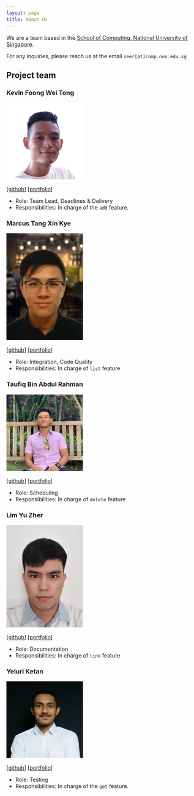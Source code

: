 ```yaml
---
layout: page
title: About Us
---
```


We are a team based in the [School of Computing, National University of Singapore](https://www.comp.nus.edu.sg).

For any inquiries, please reach us at the email `seer[at]comp.nus.edu.sg`

## Project team

### Kevin Foong Wei Tong

<img src="images/kevin9foong.png" width="200px">

[[github](https://github.com/kevin9foong)]
[[portfolio](team/kevin9foong.md)]

* Role: Team Lead, Deadlines & Delivery
* Responsibilities: In charge of the `add` feature.

### Marcus Tang Xin Kye

<img src="images/marcustxk.png" width="200px">

[[github](https://github.com/marcustxk)]
[[portfolio](team/marcustxk.md)]

* Role: Integration, Code Quality
* Responsibilities: In charge of `list` feature

### Taufiq Bin Abdul Rahman

<img src="images/tau-bar.png" width="200px">

[[github](https://github.com/tau-bar)]
[[portfolio](team/tau-bar.md)]

* Role: Scheduling
* Responsibilities: In charge of `delete` feature

### Lim Yu Zher

<img src="images/lzher385.png" width="200px">

[[github](https://github.com/lzher385)]
[[portfolio](team/lzher385.md)]

* Role: Documentation
* Responsibilities: In charge of `link` feature

### Yeluri Ketan

<img src="images/yeluriketan.png" width="200px">

[[github](https://github.com/YeluriKetan)]
[[portfolio](team/yeluriketan.md)]

* Role: Testing
* Responsibilities: In charge of the `get` feature.